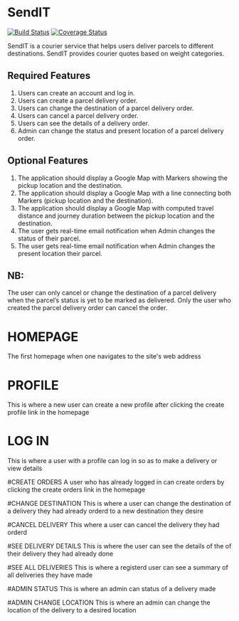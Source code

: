# SendIT
[![Build Status](https://travis-ci.org/kiruidavid/SendIT254.svg?branch=ft-log-in-161910556)](https://travis-ci.org/kiruidavid/SendIT254)
[![Coverage Status](https://coveralls.io/repos/github/kiruidavid/SendIT254/badge.svg?branch=ch-made-test-pass-161860263)](https://coveralls.io/github/kiruidavid/SendIT254?branch=ch-made-test-pass-161860263)

SendIT is a courier service that helps users deliver parcels to different destinations. SendIT provides courier quotes based on weight categories.

## Required Features

1. Users can create an account and log in.
2. Users can create a parcel delivery order.
3. Users can change the destination of a parcel delivery order.
4. Users can cancel a parcel delivery order.
5. Users can see the details of a delivery order.
6. Admin can change the status and present location of a parcel delivery order.

 
## Optional Features

1. The application should display a Google Map with Markers showing the pickup location and the destination.
2. The application should display a Google Map with a line connecting both Markers (pickup location and the destination).
3. The application should display a Google Map with computed travel distance and journey duration between the pickup location and the destination.
4. The user gets real-time email notification when Admin changes the status of their parcel.
5. The user gets real-time email notification when Admin changes the present location their parcel.

## NB:

The user can only cancel or change the destination of a parcel delivery when the parcel’s status is yet to be marked as delivered.
Only the user who created the parcel delivery order can cancel the order.

# HOMEPAGE
The first homepage when one navigates to the site's web address 

# PROFILE 
This is where a new user can create a new profile after clicking the create profile link in the homepage

# LOG IN
This is where a user with a profile can log in so as to make a delivery or view details

#CREATE ORDERS 
A user who has already logged in can create orders by clicking the create orders link in the homepage 

#CHANGE DESTINATION
This is where a user can change the destination of a delivery they had already orderd to a new destination they desire

#CANCEL DELIVERY
This where a user can cancel the delivery they had orderd

#SEE DELIVERY DETAILS
This is where the user can see the details of the of their delivery they had already done 

#SEE ALL DELIVERIES
This is where a registerd user can see a summary of all deliveries they have made 

#ADMIN STATUS
This is where an admin can status of a delivery made 

#ADMIN CHANGE LOCATION
This is where an admin can change the location of the delivery to a desired location


